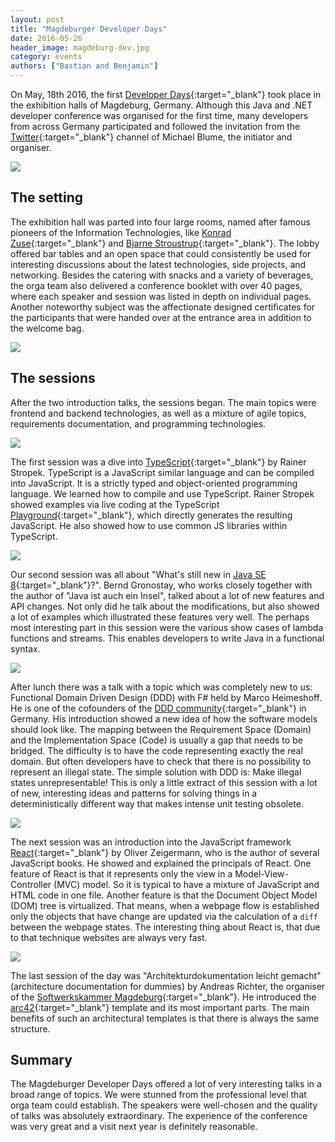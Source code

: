 ```yaml
---
layout: post
title: "Magdeburger Developer Days"
date: 2016-05-26
header_image: magdeburg-dev.jpg
category: events
authors: ["Bastian and Benjamin"]
---
```


On May, 18th 2016, the first [Developer Days](http://md-devdays.de/){:target="_blank"} took place in the exhibition halls of Magdeburg, Germany.
Although this Java and .NET developer conference was organised for the first time, many developers from across Germany participated and followed the invitation from the [Twitter](https://twitter.com/MiB_MD_DevDays){:target="_blank"} channel of Michael Blume, the initiator and organiser.

![](/assets/img/pages/blog/images/blog-magdeburg-1.jpg)

## The setting

The exhibition hall was parted into four large rooms, named after famous pioneers of the Information Technologies, like [Konrad Zuse](https://en.wikipedia.org/wiki/Konrad_Zuse){:target="_blank"} and [Bjarne Stroustrup](https://en.wikipedia.org/wiki/Bjarne_Stroustrup){:target="_blank"}.
The lobby offered bar tables and an open space that could consistently be used for interesting discussions about the latest technologies, side projects, and networking.
Besides the catering with snacks and a variety of beverages, the orga team also delivered a conference booklet with over 40 pages, where each speaker and session was listed in depth on individual pages.
Another noteworthy subject was the affectionate designed certificates for the participants that were handed over at the entrance area in addition to the welcome bag.

![](/assets/img/pages/blog/images/blog-magdeburg-2.jpg)

## The sessions

After the two introduction talks, the sessions began. The main topics were frontend and backend technologies, as well as a mixture of agile topics, requirements documentation, and programming technologies.

![](/assets/img/pages/blog/images/blog-magdeburg-3.jpg)

The first session was a dive into [TypeScript](https://www.typescriptlang.org){:target="_blank"} by Rainer Stropek.
TypeScript is a JavaScript similar language and can be compiled into JavaScript.
It is a strictly typed and object-oriented programming language.
We learned how to compile and use TypeScript.
Rainer Stropek showed examples via live coding at the TypeScript [Playground](https://www.typescriptlang.org/play/index.html){:target="_blank"}, which directly generates the resulting JavaScript.
He also showed how to use common JS libraries within TypeScript.

![](/assets/img/pages/blog/images/blog-magdeburg-4.jpg)

Our second session was all about "What's still new in [Java SE 8](https://docs.oracle.com/javase/8/docs/api){:target="_blank"}?".
Bernd Gronostay, who works closely together with the author of "Java ist auch ein Insel", talked about a lot of new features and API changes.
Not only did he talk about the modifications, but also showed a lot of examples which illustrated these features very well.
The perhaps most interesting part in this session were the various show cases of lambda functions and streams.
This enables developers to write Java in a functional syntax.

![](/assets/img/pages/blog/images/blog-magdeburg-5.jpg)

After lunch there was a talk with a topic which was completely new to us:
Functional Domain Driven Design (DDD) with F# held by Marco Heimeshoff.
He is one of the cofounders of the [DDD community](http://dddcommunity.org){:target="_blank"} in Germany.
His introduction showed a new idea of how the software models should look like.
The mapping between the Requirement Space (Domain) and the Implementation Space (Code) is usually a gap that needs to be bridged.
The difficulty is to have the code representing exactly the real domain.
But often developers have to check that there is no possibility to represent an illegal state.
The simple solution with DDD is: Make illegal states unrepresentable!
This is only a little extract of this session with a lot of new, interesting ideas and patterns for solving things in a deterministically different way that makes intense unit testing obsolete.

![](/assets/img/pages/blog/images/blog-magdeburg-6.jpg)

The next session was an introduction into the JavaScript framework [React](https://facebook.github.io/react){:target="_blank"} by Oliver Zeigermann, who is the author of several JavaScript books.
He showed and explained the principals of React.
One feature of React is that it represents only the view in a Model-View-Controller (MVC) model.
So it is typical to have a mixture of JavaScript and HTML code in one file.
Another feature is that the Document Object Model (DOM) tree is virtualized.
That means, when a webpage flow is established only the objects that have change are updated via the calculation of a `diff` between the webpage states.
The interesting thing about React is, that due to that technique websites are always very fast.

![](/assets/img/pages/blog/images/blog-magdeburg-7.jpg)

The last session of the day was "Architekturdokumentation leicht gemacht" (architecture documentation for dummies) by Andreas Richter, the organiser of the [Softwerkskammer Magdeburg](https://www.softwerkskammer.org/groups/magdeburg){:target="_blank"}.
He introduced the [arc42](http://arc42.org){:target="_blank"} template and its most important parts.
The main benefits of such an architectural templates is that there is always the same structure.

## Summary

The Magdeburger Developer Days offered a lot of very interesting talks in a broad range of topics.
We were stunned from the professional level that orga team could establish.
The speakers were well-chosen and the quality of talks was absolutely extraordinary.
The experience of the conference was very great and a visit next year is definitely reasonable.
